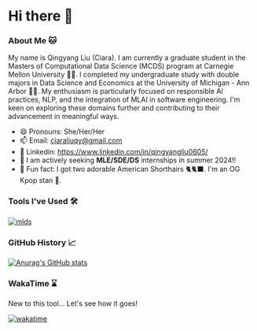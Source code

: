 # Hi there 👋

<!--
**Qingyang-Liu47/Qingyang-Liu47** is a ✨ _special_ ✨ repository because its `README.md` (this file) appears on your GitHub profile.

Here are some ideas to get you started:

- 🔭 I’m currently working on ...
- 🌱 I’m currently learning ...
- 👯 I’m looking to collaborate on ...
- 🤔 I’m looking for help with ...
- 💬 Ask me about ...
- 📫 How to reach me: ...
- 😄 Pronouns: ...
- ⚡ Fun fact: ...
-->

### About Me 🐱

My name is Qingyang Liu (Ciara). I am currently a graduate student in the Masters of Computational Data Science (MCDS) program at Carnegie Mellon University 🐕‍🦺. I completed my undergraduate study with double majors in Data Science and Economics at the University of Michigan - Ann Arbor 💙💛. My enthusiasm is particularly focused on responsible AI practices, NLP, and the integration of MLAI in software engineering. I'm keen on exploring these domains further and contributing to their advancement in meaningful ways.

- 😄 Pronouns: She/Her/Her
- 📫 Email: ciaraliuqy@gmail.com
- 💬 Linkedin: https://www.linkedin.com/in/qingyangliu0605/
- 💼 I am actively seeking **MLE/SDE/DS** internships in summer 2024!!
- 🔮 Fun fact: I got two adorable American Shorthairs 🐈🐈‍⬛. I'm an OG Kpop stan 👯.

### Tools I've Used 🛠️
[![mlds](https://skillicons.dev/icons?i=py,cpp,c,javascript,r,mysql,postgresql,git,pytorch,tensorflow,aws,azure,mongodb,html,css,react,nodejs,flask,latex,vscode&perline=20&theme=light)](https://skillicons.dev)

### GitHub History 📈
[![Anurag's GitHub stats](https://github-readme-stats.vercel.app/api?username=Qingyang-Liu47&show_icons=true&theme=light&icon_color=67b21f)](https://github.com/anuraghazra/github-readme-stats)

### WakaTime ⌛️
New to this tool... Let's see how it goes!

[![wakatime](https://wakatime.com/badge/user/018cb28f-c6c5-47b6-a8b5-7b343b8dada3.svg)](https://wakatime.com/@018cb28f-c6c5-47b6-a8b5-7b343b8dada3)

<!--START_SECTION:waka-->

```txt
```

<!--END_SECTION:waka-->
